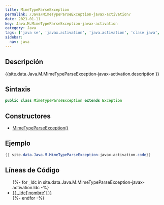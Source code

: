 ```yaml
---
title: MimeTypeParseException
permalink: /Java/MimeTypeParseException-javax-activation/
date: 2021-01-11
key: Java.M.MimeTypeParseException-javax-activation
category: Java
tags: ['java se', 'javax.activation', 'java.activation', 'clase java', 'Java 1.6']
sidebar: 
  nav: java
---
```


## Descripción
{{site.data.Java.M.MimeTypeParseException-javax-activation.description }}

## Sintaxis
~~~java
public class MimeTypeParseException extends Exception
~~~

## Constructores
* [MimeTypeParseException()](/Java/MimeTypeParseException-javax-activation/MimeTypeParseException/)

## Ejemplo
~~~java
{{ site.data.Java.M.MimeTypeParseException-javax-activation.code}}
~~~

## Líneas de Código
<ul>
{%- for _ldc in site.data.Java.M.MimeTypeParseException-javax-activation.ldc -%}
   <li>
       <a href="{{_ldc['url'] }}">{{ _ldc['nombre'] }}</a>
   </li>
{%- endfor -%}
</ul>
